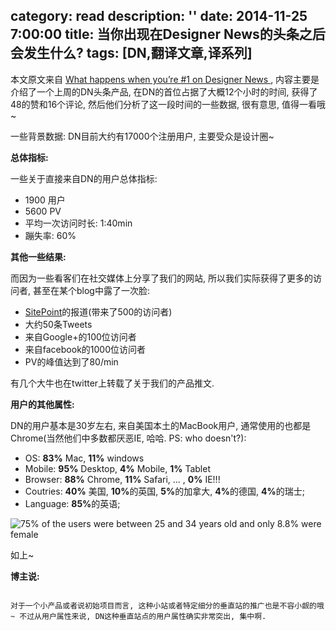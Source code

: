 category: read
description: ''
date: 2014-11-25 7:00:00
title: 当你出现在Designer News的头条之后会发生什么?
tags: [DN,翻译文章,译系列]
---

<p>本文原文来自 <a href="http://blog.pexels.com/what-happens-when-youre-1-on-designer-news/">What happens when you’re #1 on Designer News </a>, 内容主要是介绍了一个上周的DN头条产品, 在DN的首位占据了大概12个小时的时间, 获得了48的赞和16个评论, 然后他们分析了这一段时间的一些数据, 很有意思, 值得一看哦~</p>

<p>一些背景数据: DN目前大约有17000个注册用户, 主要受众是设计圈~</p>

<p><strong>总体指标:</strong></p>

<p>一些关于直接来自DN的用户总体指标:</p>

<ul>
<li>1900 用户</li>
<li>5600 PV</li>
<li>平均一次访问时长: 1:40min</li>
<li>蹦失率: 60%</li>
</ul>

<p><strong>其他一些结果:</strong></p>

<p>而因为一些看客们在社交媒体上分享了我们的网站, 所以我们实际获得了更多的访问者, 甚至在某个blog中露了一次脸:</p>

<ul>
<li><a href="http://www.sitepoint.com/">SitePoint</a>的报道(带来了500的访问者)</li>
<li>大约50条Tweets</li>
<li>来自Google+的100位访问者</li>
<li>来自facebook的1000位访问者</li>
<li>PV的峰值达到了80/min</li>
</ul>

<p>有几个大牛也在twitter上转载了关于我们的产品推文.</p>

<p><strong>用户的其他属性:</strong></p>

<p>DN的用户基本是30岁左右, 来自美国本土的MacBook用户, 通常使用的也都是Chrome(当然他们中多数都厌恶IE, 哈哈. PS: who doesn't?):</p>

<ul>
<li>OS: <strong>83%</strong> Mac, <strong>11%</strong>  windows</li>
<li>Mobile:  <strong>95%</strong> Desktop, <strong>4%</strong> Mobile, <strong>1%</strong> Tablet</li>
<li>Browser: <strong>88%</strong> Chrome, <strong>11%</strong> Safari, ... , <strong>0%</strong> IE!!!</li>
<li>Coutries: <strong>40%</strong> 美国, <strong>10%</strong>的英国, <strong>5%</strong>的加拿大, <strong>4%</strong>的德国, <strong>4%</strong>的瑞士;</li>
<li>Language: <strong>85%</strong>的英语;</li>
</ul>

<p>
 <img src="http://i.imgur.com/QT3sh0B.png?1" alt="75% of the users were between 25 and 34 years old and only 8.8% were female" title=""></p>

<p>如上~</p>

<p><strong>博主说:</strong></p>

<p><code>
对于一个小产品或者说初始项目而言, 这种小站或者特定细分的垂直站的推广也是不容小觑的哦~ 不过从用户属性来说, DN这种垂直站点的用户属性确实非常突出, 集中啊.
</code></p>
